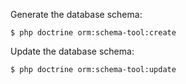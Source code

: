 Generate the database schema:

~~~
$ php doctrine orm:schema-tool:create

~~~
Update the database schema:

~~~
$ php doctrine orm:schema-tool:update
~~~
